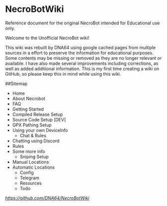 # NecroBotWiki
Reference document for the original NecroBot intended for Educational use only.

Welcome to the Unofficial NecroBot wiki!

This wiki was rebuilt by DNA64 using google cached pages from multiple sources in a effort to preserve the information for educational purposes. Some contents may be missing or removed as they are no longer relevant or available. I have also made several improvements including corrections, as well as added additional information. This is my first time creating a wiki on GitHub, so please keep this in mind while using this wiki.

##Sitemap

  * Home
  * About Necrobot
  * FAQ
  * Getting Started
* Compiled Release Setup
* Source Code Setup [DEV]
* GPX Pathing Setup
* Using your own DeviceInfo
  * Chat & Rules
* Chatting using Discord
* Rules
* Some more info
  *  Sniping Setup
* Manual Locations
* Automatic Locations
  *  Config
  *  Telegram
  *  Resources
  *  Todo

_https://github.com/DNA64/NecroBotWiki_

